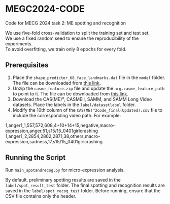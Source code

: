 # MEGC2024-CODE
Code for MECG 2024 task 2: ME spotting and recognition  

We use five-fold cross-validation to split the training set and test set.  
We use a fixed random seed to ensure the reproducibility of the experiments.  
To avoid overfitting, we train only 8 epochs for every fold.  

## Prerequisites

1. Place the `shape_predictor_68_face_landmarks.dat` file in the `model` folder. The file can be downloaded from [this link](https://drive.google.com/file/d/142qa90awRjQbOB_hZSTj6eupSHbcIFY-/view?usp=sharing).
2. Unzip the `casme_feature.zip` file and update the `arg.casme_feature_path` to point to it. The file can be downloaded from [this link](https://drive.google.com/file/d/1GsWF_4wpf1mmpL27QWI8Eu5e6U1osykd/view?usp=sharing).
3. Download the CAS(ME)², CASMEII, SAMM, and SAMM Long Video datasets. Place the labels in the `label/datasetlabel` folder.
4. Modify the 10th column of the `CAS(ME)^2code_final(Updated).csv` file to include the corresponding video path. For example:


1,anger1_1,557,572,608,4+10+14+15,negative,macro-expression,anger,51,s15/15_0401girlcrashing  
1,anger1_2,2854,2862,2871,38,others,macro-expression,sadness,17,s15/15_0401girlcrashing

## Running the Script

Run `main_spotandrecog.py` for micro-expression analysis.

By default, preliminary spotting results are saved in the `label/spot_result_test` folder. The final spotting and recognition results are saved in the `label/spot_recog_test` folder. Before running, ensure that the CSV file contains only the header.


